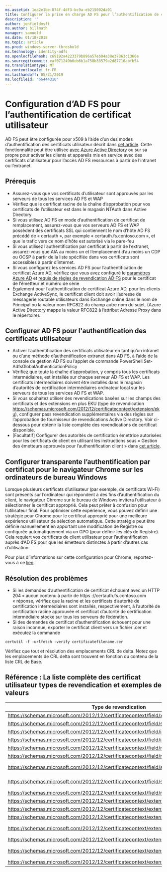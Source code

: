 ```yaml
---
ms.assetid: 1ea2e1be-874f-4df3-bc9a-eb215002da91
title: Configurer la prise en charge AD FS pour l’authentification de certificat utilisateur
description: ''
author: jenfieldmsft
ms.author: billmath
manager: samueld
ms.date: 01/18/2018
ms.topic: article
ms.prod: windows-server-threshold
ms.technology: identity-adfs
ms.openlocfilehash: c69192a4223379b896a57eb04a38e37863c1366e
ms.sourcegitcommit: eaf071249b6eb6b1a758b38579a2d87710abfb54
ms.translationtype: MT
ms.contentlocale: fr-FR
ms.lasthandoff: 05/31/2019
ms.locfileid: "66444310"
---
```

# <a name="configuring-ad-fs-for-user-certificate-authentication"></a>Configuration d’AD FS pour l’authentification de certificat utilisateur


AD FS peut être configurée pour x509 à l’aide d’un des modes d’authentification des certificats utilisateur décrit dans [cet article](ad-fs-support-for-alternate-hostname-binding-for-certificate-authentication.md). Cette fonctionnalité peut être utilisée [avec Azure Active Directory](https://blogs.msdn.microsoft.com/samueld/2016/07/19/adfs-certauth-aad-o365/) ou sur sa propre pour activer les clients et appareils mis en service avec des certificats d’utilisateur pour l’accès AD FS ressources à partir de l’intranet ou l’extranet.

## <a name="prerequisites"></a>Prérequis
- Assurez-vous que vos certificats d’utilisateur sont approuvés par les serveurs de tous les services AD FS et WAP
- Vérifiez que le certificat racine de la chaîne d’approbation pour vos certificats de l’utilisateur est dans le magasin NTAuth dans Active Directory
- Si vous utilisez AD FS en mode d’authentification de certificat de remplacement, assurez-vous que vos serveurs AD FS et WAP possèdent des certificats SSL qui contiennent le nom d’hôte AD FS précédé de « certauth », par exemple « certauth.fs.contoso.com », et que le trafic vers ce nom d’hôte est autorisé via le pare-feu
- Si vous utilisez l’authentification par certificat à partir de l’extranet, assurez-vous que AIA au moins un et l’emplacement d’au moins un CDP ou OCSP à partir de la liste spécifiée dans vos certificats sont accessibles à partir d’internet.
- Si vous configurez les services AD FS pour l’authentification de certificat Azure AD, vérifiez que vous avez configuré le [paramètres Azure AD](https://docs.microsoft.com/azure/active-directory/active-directory-certificate-based-authentication-get-started#step-2-configure-the-certificate-authorities) et [requis de règles de revendication AD FS](https://docs.microsoft.com/azure/active-directory/active-directory-certificate-based-authentication-ios#requirements) pour le certificat de l’émetteur et numéro de série
- Également pour l’authentification de certificat Azure AD, pour les clients Exchange ActiveSync, le certificat client doit avoir l’adresse de messagerie routable utilisateurs dans Exchange online dans le nom de Principal ou la valeur nom RFC822 du champ autre nom du sujet. (Azure Active Directory mappe la valeur RFC822 à l’attribut Adresse Proxy dans le répertoire).

## <a name="configure-ad-fs-for-user-certificate-authentication"></a>Configurer AD FS pour l'authentification des certificats utilisateur  
- Activer l’authentification des certificats utilisateur en tant qu’un intranet ou d’une méthode d’authentification extranet dans AD FS, à l’aide de la console de gestion AD FS ou l’applet de commande PowerShell Set-AdfsGlobalAuthenticationPolicy
- Vérifiez que toute la chaîne d’approbation, y compris tous les certificats intermédiaires, est installée sur chaque serveur AD FS et WAP. Les certificats intermédiaires doivent être installés dans le magasin d’autorités de certification intermédiaires ordinateur local sur les serveurs de tous les services AD FS et WAP.
- Si vous souhaitez utiliser des revendications basées sur les champs des certificats et des extensions en plus EKU (type de revendication https://schemas.microsoft.com/2012/12/certificatecontext/extension/eku), configurer pass revendication supplémentaires via des règles sur l’approbation de fournisseur de revendications Active Directory.  Voir ci-dessous pour obtenir la liste complète des revendications de certificat disponible.  
- [Facultatif] Configurer des autorités de certification émettrice autorisées pour les certificats de client en utilisant les instructions sous « Gestion des émetteurs approuvés pour l’authentification client » dans [cet article](https://technet.microsoft.com/library/dn786429(v=ws.11).aspx).

## <a name="configure-seamless-certificate-authentication-for-chrome-browser-on-windows-desktops"></a>Configurer transparente l’authentification par certificat pour le navigateur Chrome sur les ordinateurs de bureau Windows
Lorsque plusieurs certificats d’utilisateur (par exemple, de certificats Wi-Fi) sont présents sur l’ordinateur qui répondent à des fins d’authentification du client, le navigateur Chrome sur le bureau de Windows invitera l’utilisateur à sélectionner le certificat approprié. Cela peut prêter à confusion pour l’utilisateur final. Pour optimiser cette expérience, vous pouvez définir une stratégie pour Chrome pour le certificat approprié pour une meilleure expérience utilisateur de sélection automatique. Cette stratégie peut être définie manuellement en apportant une modification de Registre ou configurée automatiquement via un GPO (pour définir les clés de Registre). Cela requiert vos certificats de client utilisateur pour l’authentification auprès d’AD FS pour que les émetteurs distinctes à partir d’autres cas d’utilisation. 

Pour plus d’informations sur cette configuration pour Chrome, reportez-vous à ce [lien](http://www.chromium.org/administrators/policy-list-3#AutoSelectCertificateForUrls).  


## <a name="troubleshooting"></a>Résolution des problèmes
- Si les demandes d’authentification de certificat échouent avec un HTTP 204 « aucun contenu à partir de https :\//certauth.fs.contoso.com « réponse, vérifiez que la racine et les certificats d’autorité de certification intermédiaires sont installés, respectivement, à l’autorité de certification racine approuvée et certificat d’autorité de certification intermédiaire stocke sur tous les serveurs de fédération.
- Si des demandes de certificat d’authentification échouent pour une raison inconnue, exporter le certificat client vers un fichier .cer et exécutez la commande 

`certutil -f -urlfetch -verify certificatefilename.cer`

Vérifiez que tout et résolution des emplacements CRL de delta.  Notez que les emplacements de CRL delta sont trouvent en fonction du contenu de la liste CRL de Base.

## <a name="reference-complete-list-of-user-certificate-claim-types-and-example-values"></a>Référence : La liste complète des certificat utilisateur types de revendication et exemples de valeurs

|                                         Type de revendication                                         |                              Exemple de valeur                               |
|--------------------------------------------------------------------------------------------|--------------------------------------------------------------------------|
|         https://schemas.microsoft.com/2012/12/certificatecontext/field/x509version         |                                    3                                     |
|     https://schemas.microsoft.com/2012/12/certificatecontext/field/signaturealgorithm      |                                sha256RSA                                 |
|           https://schemas.microsoft.com/2012/12/certificatecontext/field/issuer            |                 CN=entca, DC=domain, DC=contoso, DC=com                  |
|         https://schemas.microsoft.com/2012/12/certificatecontext/field/issuername          |                 CN=entca, DC=domain, DC=contoso, DC=com                  |
|          https://schemas.microsoft.com/2012/12/certificatecontext/field/notbefore          |                           12/05/2016 20:50:18                            |
|          https://schemas.microsoft.com/2012/12/certificatecontext/field/notafter           |                           12/05/2017 20:50:18                            |
|           https://schemas.microsoft.com/2012/12/certificatecontext/field/subject           |   E =user@contoso.com, CN = utilisateurs, CN = Users, DC = domain, DC = contoso, DC = com   |
|         https://schemas.microsoft.com/2012/12/certificatecontext/field/subjectname         |   E =user@contoso.com, CN = utilisateurs, CN = Users, DC = domain, DC = contoso, DC = com   |
|           https://schemas.microsoft.com/2012/12/certificatecontext/field/rawdata           |                {En Base64 des données de certificat numérique}                 |
|        https://schemas.microsoft.com/2012/12/certificatecontext/extension/keyusage         |                             DigitalSignature                             |
|        https://schemas.microsoft.com/2012/12/certificatecontext/extension/keyusage         |                             KeyEncipherment                              |
|  https://schemas.microsoft.com/2012/12/certificatecontext/extension/subjectkeyidentifier   |                 9D11941EC06FACCCCB1B116B56AA97F3987D620A                 |
| https://schemas.microsoft.com/2012/12/certificatecontext/extension/authoritykeyidentifier  |    KeyID=d6 13 e3 6b bc e5 d8 15 52 0a fd 36 6a d5 0b 51 f3 0b 25 7f     |
| https://schemas.microsoft.com/2012/12/certificatecontext/extension/certificatetemplatename |                                   Utilisateur                                   |
|           https://schemas.microsoft.com/2012/12/certificatecontext/extension/san           | Autre nom de nom : Principal =user@contoso.com, nom RFC822 =user@contoso.com |
|           https://schemas.microsoft.com/2012/12/certificatecontext/extension/eku           |                          1.3.6.1.4.1.311.10.3.4                          |

